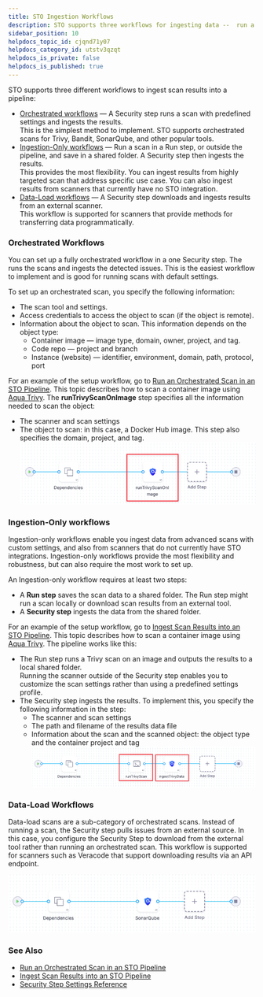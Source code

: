 ```yaml
---
title: STO Ingestion Workflows
description: STO supports three workflows for ingesting data --  run a local scan (orchestrated), ingest results from a shared folder (ingestion-only), and download results from an external scanner (data-load).
sidebar_position: 10
helpdocs_topic_id: cjqnd71y07
helpdocs_category_id: utstv3qzqt
helpdocs_is_private: false
helpdocs_is_published: true
---
```


STO supports three different workflows to ingest scan results into a pipeline:

* [Orchestrated workflows](#orchestrated_workflows) — A Security step runs a scan with predefined settings and ingests the results.  
This is the simplest method to implement. STO supports orchestrated scans for Trivy, Bandit, SonarQube, and other popular tools.
* [Ingestion-Only workflows](#ingestion-only-workflows) — Run a scan in a Run step, or outside the pipeline, and save in a shared folder. A Security step then ingests the results.  
This provides the most flexibility. You can ingest results from highly targeted scan that address specific use case. You can also ingest results from scanners that currently have no STO integration.
* [Data-Load workflows](#data-load-workflows) — A Security step downloads and ingests results from an external scanner.  
This workflow is supported for scanners that provide methods for transferring data programmatically.

### Orchestrated Workflows

You can set up a fully orchestrated workflow in a one Security step. The runs the scans and ingests the detected issues. This is the easiest workflow to implement and is good for running scans with default settings.

To set up an orchestrated scan, you specify the following information:

* The scan tool and settings.
* Access credentials to access the object to scan (if the object is remote).
* Information about the object to scan. This information depends on the object type:
	+ Container image — image type, domain, owner, project, and tag.
	+ Code repo — project and branch
	+ Instance (website) — identifier, environment, domain, path, protocol, port

For an example of the setup workflow, go to [Run an Orchestrated Scan in an STO Pipeline](run-an-orchestrated-scan-in-sto.md). This topic describes how to scan a container image using [Aqua Trivy](../sto-techref-category/aqua-trivy-scanner-reference.md). The **runTrivyScanOnImage** step specifies all the information needed to scan the object:

* The scanner and scan settings
* The object to scan: in this case, a Docker Hub image. This step also specifies the domain, project, and tag.
  ![](./static/sto-workflows-overview-02.png)

### Ingestion-Only workflows

Ingestion-only workflows enable you ingest data from advanced scans with custom settings, and also from scanners that do not currently have STO integrations. Ingestion-only workflows provide the most flexibility and robustness, but can also require the most work to set up.

An Ingestion-only workflow requires at least two steps:

* A **Run step** saves the scan data to a shared folder. The Run step might run a scan locally or download scan results from an external tool.
* A **Security step** ingests the data from the shared folder.

For an example of the setup workflow, go to [Ingest Scan Results into an STO Pipeline](https://harness.helpdocs.io/article/d24n34qdbk). This topic describes how to scan a container image using [Aqua Trivy](../sto-techref-category/aqua-trivy-scanner-reference.md). The pipeline works like this:

* The Run step runs a Trivy scan on an image and outputs the results to a local shared folder.  
Running the scanner outside of the Security step enables you to customize the scan settings rather than using a predefined settings profile.
* The Security step ingests the results. To implement this, you specify the following information in the step:
	+ The scanner and scan settings
	+ The path and filename of the results data file
	+ Information about the scan and the scanned object: the object type and the container project and tag
	  ![](./static/sto-workflows-overview-03.png)

### Data-Load Workflows

Data-load scans are a sub-category of orchestrated scans. Instead of running a scan, the Security step pulls issues from an external source. In this case, you configure the Security Step to download from the external tool rather than running an orchestrated scan. This workflow is supported for scanners such as Veracode that support downloading results via an API endpoint.

![](./static/sto-workflows-overview-04.png)

### See Also

* [Run an Orchestrated Scan in an STO Pipeline](run-an-orchestrated-scan-in-sto.md)
* [Ingest Scan Results into an STO Pipeline](ingest-scan-results-into-an-sto-pipeline.md)
* [Security Step Settings Reference](../sto-techref-category/security-step-settings-reference.md)

